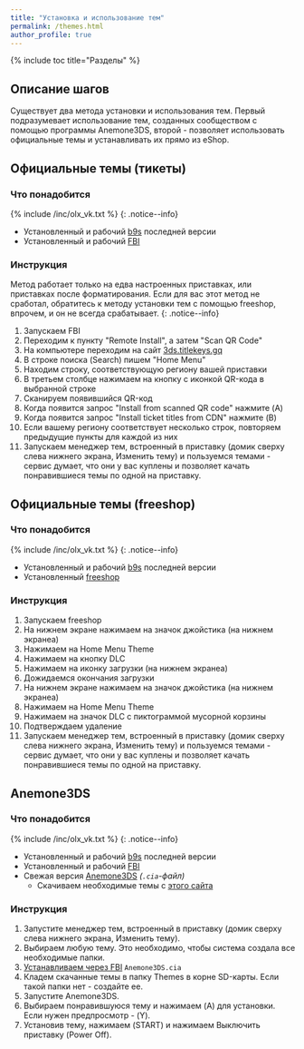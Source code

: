 ```yaml
---
title: "Установка и использование тем"
permalink: /themes.html
author_profile: true
---
```

{% include toc title="Разделы" %}

## Описание шагов

Существует два метода установки и использования тем. Первый подразумевает использование тем, созданных сообществом с помощью программы Anemone3DS, второй - позволяет использовать официальные темы и устанавливать их прямо из eShop. 

## Официальные темы (тикеты)

### Что понадобится

{% include /inc/olx_vk.txt %}
{: .notice--info}

* Установленный и рабочий [b9s](updating-b9s) последней версии 
* Установленный и рабочий [FBI](fbi)

### Инструкция

Метод работает только на едва настроенных приставках, или приставках после форматирования. Если для вас этот метод не сработал, обратитесь к методу установки тем с помощью freeshop, впрочем, и он не всегда срабатывает. 
{: .notice--info}

1. Запускаем FBI
2. Переходим к пункту "Remote Install", а затем "Scan QR Code"
3. На компьютере переходим на сайт [3ds.titlekeys.gq](http://3ds.titlekeys.gq/)
4. В строке поиска (Search) пишем "Home Menu"
5. Находим строку, соответствующую региону вашей приставки
6. В третьем столбце нажимаем на кнопку с иконкой QR-кода в выбранной строке
7. Сканируем появившийся QR-код
8. Когда появится запрос "Install from scanned QR code" нажмите (A)
9. Когда появится запрос "Install ticket titles from CDN" нажмите (B)
10. Если вашему региону соответствует несколько строк, повторяем предыдущие пункты для каждой из них
11. Запускаем менеджер тем, встроенный в приставку (домик сверху слева нижнего экрана, Изменить тему) и пользуемся темами - сервис думает, что они у вас куплены и позволяет качать понравившиеся темы по одной на приставку.

## Официальные темы (freeshop)

### Что понадобится

{% include /inc/olx_vk.txt %}
{: .notice--info}

* Установленный и рабочий [b9s](updating-b9s) последней версии 
* Установленный [freeshop](finalizing-setup#freeshop)

### Инструкция

1. Запускаем freeshop
2. На нижнем экране нажимаем на значок джойстика (на нижнем экранеа)
3. Нажимаем на Home Menu Theme
4. Нажимаем на кнопку DLC
5. Нажимаем на иконку загрузки (на нижнем экранеа)
6. Дожидаемся окончания загрузки
7. На нижнем экране нажимаем на значок джойстика (на нижнем экранеа)
3. Нажимаем на Home Menu Theme
9. Нажимаем на значок DLC с пиктограммой мусорной корзины
10. Подтверждаем удаление
11. Запускаем менеджер тем, встроенный в приставку (домик сверху слева нижнего экрана, Изменить тему) и пользуемся темами - сервис думает, что они у вас куплены и позволяет качать понравившиеся темы по одной на приставку.

## Anemone3DS

### Что понадобится

{% include /inc/olx_vk.txt %}
{: .notice--info}

* Установленный и рабочий [b9s](updating-b9s) последней версии 
* Установленный и рабочий [FBI](fbi)
* Свежая версия [Anemone3DS](https://github.com/astronautlevel2/Anemone3DS/releases/latest) *(`.cia`-файл)*
	+ Скачиваем необходимые темы с [этого сайта](https://themeplaza.eu/)

### Инструкция

1. Запустите менеджер тем, встроенный в приставку (домик сверху слева нижнего экрана, Изменить тему).
2. Выбираем любую тему. Это необходимо, чтобы система создала все необходимые папки. 
3. [Устанавливаем через FBI](games) `Anemone3DS.cia`
4. Кладем скачанные темы в папку Themes в корне SD-карты. Если такой папки нет - создайте ее.
5. Запустите Anemone3DS.
6. Выбираем понравившуюся тему и нажимаем (A) для установки. Если нужен предпросмотр - (Y).
7. Установив тему, нажимаем (START) и нажимаем Выключить приставку (Power Off).